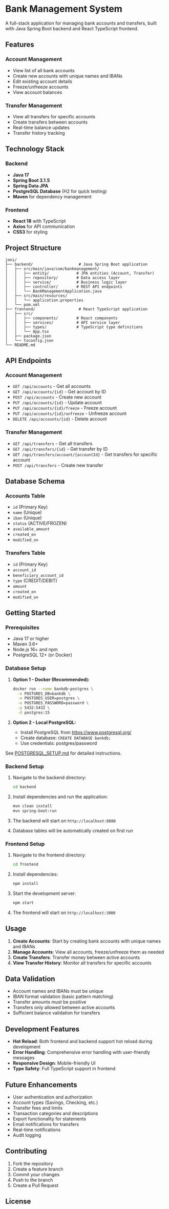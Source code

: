 # Bank Management System

A full-stack application for managing bank accounts and transfers, built with Java Spring Boot backend and React TypeScript frontend.

## Features

### Account Management
- View list of all bank accounts
- Create new accounts with unique names and IBANs
- Edit existing account details
- Freeze/unfreeze accounts
- View account balances

### Transfer Management
- View all transfers for specific accounts
- Create transfers between accounts
- Real-time balance updates
- Transfer history tracking

## Technology Stack

### Backend
- **Java 17**
- **Spring Boot 3.1.5**
- **Spring Data JPA**
- **PostgreSQL Database** (H2 for quick testing)
- **Maven** for dependency management

### Frontend
- **React 18** with TypeScript
- **Axios** for API communication
- **CSS3** for styling

## Project Structure

```
joni/
├── backend/                    # Java Spring Boot application
│   ├── src/main/java/com/bankmanagement/
│   │   ├── entity/            # JPA entities (Account, Transfer)
│   │   ├── repository/        # Data access layer
│   │   ├── service/           # Business logic layer
│   │   ├── controller/        # REST API endpoints
│   │   └── BankManagementApplication.java
│   ├── src/main/resources/
│   │   └── application.properties
│   └── pom.xml
├── frontend/                   # React TypeScript application
│   ├── src/
│   │   ├── components/        # React components
│   │   ├── services/          # API service layer
│   │   ├── types/             # TypeScript type definitions
│   │   └── App.tsx
│   ├── package.json
│   └── tsconfig.json
└── README.md
```

## API Endpoints

### Account Management
- `GET /api/accounts` - Get all accounts
- `GET /api/accounts/{id}` - Get account by ID
- `POST /api/accounts` - Create new account
- `PUT /api/accounts/{id}` - Update account
- `PUT /api/accounts/{id}/freeze` - Freeze account
- `PUT /api/accounts/{id}/unfreeze` - Unfreeze account
- `DELETE /api/accounts/{id}` - Delete account

### Transfer Management
- `GET /api/transfers` - Get all transfers
- `GET /api/transfers/{id}` - Get transfer by ID
- `GET /api/transfers/account/{accountId}` - Get transfers for specific account
- `POST /api/transfers` - Create new transfer

## Database Schema

### Accounts Table
- `id` (Primary Key)
- `name` (Unique)
- `iban` (Unique)
- `status` (ACTIVE/FROZEN)
- `available_amount`
- `created_on`
- `modified_on`

### Transfers Table
- `id` (Primary Key)
- `account_id`
- `beneficiary_account_id`
- `type` (CREDIT/DEBIT)
- `amount`
- `created_on`
- `modified_on`

## Getting Started

### Prerequisites
- Java 17 or higher
- Maven 3.6+
- Node.js 16+ and npm
- PostgreSQL 12+ (or Docker)

### Database Setup
1. **Option 1 - Docker (Recommended):**
   ```bash
   docker run --name bankdb-postgres \
     -e POSTGRES_DB=bankdb \
     -e POSTGRES_USER=postgres \
     -e POSTGRES_PASSWORD=password \
     -p 5432:5432 \
     -d postgres:15
   ```

2. **Option 2 - Local PostgreSQL:**
   - Install PostgreSQL from https://www.postgresql.org/
   - Create database: `CREATE DATABASE bankdb;`
   - Use credentials: postgres/password

See [POSTGRESQL_SETUP.md](POSTGRESQL_SETUP.md) for detailed instructions.

### Backend Setup
1. Navigate to the backend directory:
   ```bash
   cd backend
   ```

2. Install dependencies and run the application:
   ```bash
   mvn clean install
   mvn spring-boot:run
   ```

3. The backend will start on `http://localhost:8080`
4. Database tables will be automatically created on first run

### Frontend Setup
1. Navigate to the frontend directory:
   ```bash
   cd frontend
   ```

2. Install dependencies:
   ```bash
   npm install
   ```

3. Start the development server:
   ```bash
   npm start
   ```

4. The frontend will start on `http://localhost:3000`

## Usage

1. **Create Accounts**: Start by creating bank accounts with unique names and IBANs
2. **Manage Accounts**: View all accounts, freeze/unfreeze them as needed
3. **Create Transfers**: Transfer money between active accounts
4. **View Transfer History**: Monitor all transfers for specific accounts

## Data Validation

- Account names and IBANs must be unique
- IBAN format validation (basic pattern matching)
- Transfer amounts must be positive
- Transfers only allowed between active accounts
- Sufficient balance validation for transfers

## Development Features

- **Hot Reload**: Both frontend and backend support hot reload during development
- **Error Handling**: Comprehensive error handling with user-friendly messages
- **Responsive Design**: Mobile-friendly UI
- **Type Safety**: Full TypeScript support in frontend

## Future Enhancements

- User authentication and authorization
- Account types (Savings, Checking, etc.)
- Transfer fees and limits
- Transaction categories and descriptions
- Export functionality for statements
- Email notifications for transfers
- Real-time notifications
- Audit logging

## Contributing

1. Fork the repository
2. Create a feature branch
3. Commit your changes
4. Push to the branch
5. Create a Pull Request

## License
